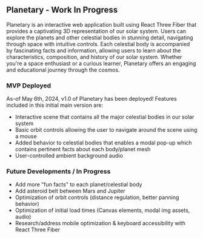 ## Planetary - Work In Progress

Planetary is an interactive web application built using React Three Fiber that provides a captivating 3D representation of our solar system. Users can explore the planets and other celestial bodies in stunning detail, navigating through space with intuitive controls. Each celestial body is accompanied by fascinating facts and information, allowing users to learn about the characteristics, composition, and history of our solar system. Whether you're a space enthusiast or a curious learner, Planetary offers an engaging and educational journey through the cosmos.

### MVP Deployed

As-of May 6th, 2024, v1.0 of Planetary has been deployed! Features included in this initial main version are:

- Interactive scene that contains all the major celestial bodies in our solar system
- Basic orbit controls allowing the user to navigate around the scene using a mouse
- Added behavior to celestial bodies that enables a modal pop-up which contains pertinent facts about each body/planet mesh
- User-controlled ambient background audio

### Future Developments / In Progress

- Add more "fun facts" to each planet/celestial body
- Add asteroid belt between Mars and Jupiter
- Optimization of orbit controls (distance regulation, better panning behavior)
- Optimization of initial load times (Canvas elements, modal img assets, audio)
- Research/address mobile optimization & keyboard accessibility with React Three Fiber
